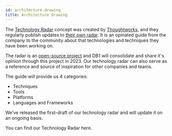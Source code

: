 ```yaml
---
id: architecture-drawing
title: Architecture Drawing
---
```


The [Technology Radar](https://www.thoughtworks.com/radar/faq-and-more) concept was created by [Thoughtworks](https://www.thoughtworks.com/), and they regularly publish updates to [their own radar](https://www.thoughtworks.com/radar). It is an opinated guide from the company to the community about that technologies and techniques they have been working on.

The radar is an [open-source project](https://github.com/thoughtworks/build-your-own-radar) and DB1 will consolidate and share it's opinion through this project in 2023. Our technology radar can also serve as a reference and source of inspiration for other companies and teams.

The guide will provide us 4 categories:

- Techniques
- Tools
- Platforms
- Languages and Frameworks

We’ve released the first-draft of our technology radar and will update it on an ongoing basis.

You can find our Technology Radar here.